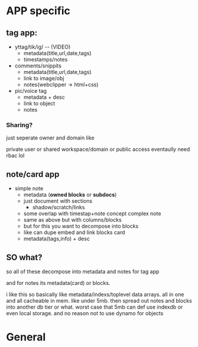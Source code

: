# APP specific
## tag app:
- yttag/tik/ig/ -- (VIDEO)
    - metadata(title,url,date,tags)
    - timestamps/notes
- comments/snippits
    - metadata(title,url,date,tags)
    - link to image/obj
    - notes(webclipper -> html+css)
- pic/voice tag
    - metadata + desc
    - link to object
    - notes

### Sharing?
just seperate owner and domain like

private user or shared workspace/domain or public access
eventaully need rbac lol



## note/card app
- simple note
    - metadata (**owned blocks** or **subdocs**)
    - just document with sections
        - shadow/scratch/links
    -  some overlap with timestap+note concept
complex note
    - same as above but with columns/blocks
    - but for this you want to decompose into blocks
    - like can dupe embed and link blocks
card
    - metadata(tags,info) + desc

## SO what?
so all of these decompose into metadata and notes for tag app

and for notes its metadata(card) or blocks.

i like this so basically like metadata/indexs/toplevel data arrays. all in one and all cacheable in mem. like under 5mb.
then spread out notes and blocks into another db tier or what. worst case that 5mb can def use indexdb or even local storage. 
and no reason not to use dynamo for objects
# General